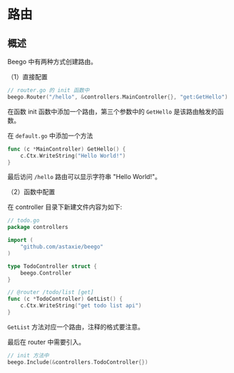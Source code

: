 # 路由

## 概述

Beego 中有两种方式创建路由。

（1）直接配置

```go
// router.go 的 init 函数中
beego.Router("/hello", &controllers.MainController{}, "get:GetHello")
```

在函数 init 函数中添加一个路由，第三个参数中的 `GetHello` 是该路由触发的函数。

在 `default.go` 中添加一个方法

```go
func (c *MainController) GetHello() {
    c.Ctx.WriteString("Hello World!")
}
```

最后访问 `/hello` 路由可以显示字符串 "Hello World!"。

（2）函数中配置

在 controller 目录下新建文件内容为如下:

```go
// todo.go
package controllers

import (
    "github.com/astaxie/beego"
)

type TodoController struct {
    beego.Controller
}

// @router /todo/list [get]
func (c *TodoController) GetList() {
    c.Ctx.WriteString("get todo list api")
}
```

`GetList` 方法对应一个路由，注释的格式要注意。

最后在 router 中需要引入。

```go
// init 方法中
beego.Include(&controllers.TodoController{})
```

<comment-comment/> 
